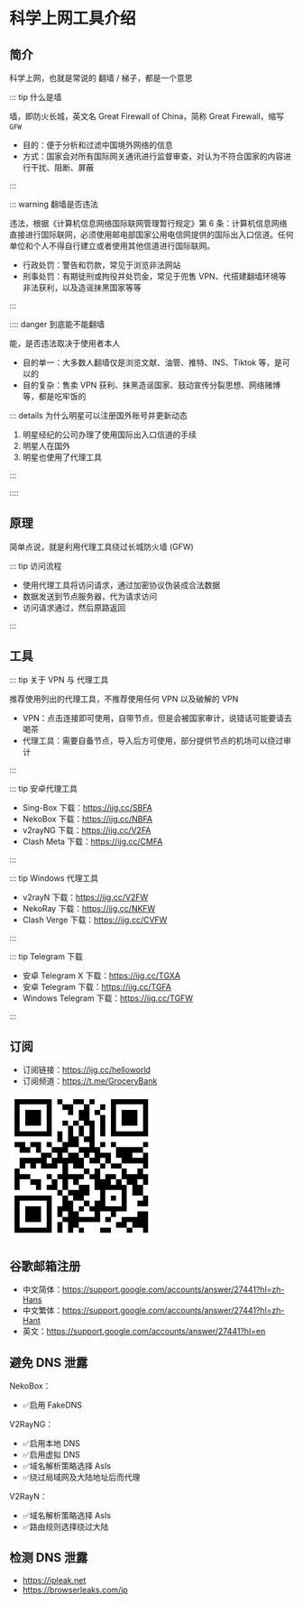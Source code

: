 # 科学上网工具介绍

## 简介

科学上网，也就是常说的 翻墙 / 梯子，都是一个意思

::: tip 什么是墙

墙，即防火长城，英文名 Great Firewall of China，简称 Great Firewall，缩写 `GFW`

- 目的：便于分析和过滤中国境外网络的信息
- 方式：国家会对所有国际网关通讯进行监督审查，对认为不符合国家的内容进行干扰、阻断、屏蔽

:::

::: warning 翻墙是否违法

违法，根据《计算机信息网络国际联网管理暂行规定》第 6 条：计算机信息网络直接进行国际联网，必须使用邮电部国家公用电信网提供的国际出入口信道。任何单位和个人不得自行建立或者使用其他信道进行国际联网。

- 行政处罚：警告和罚款，常见于浏览非法网站
- 刑事处罚：有期徒刑或拘役并处罚金，常见于兜售 VPN、代搭建翻墙环境等非法获利，以及造谣抹黑国家等等

:::

:::: danger 到底能不能翻墙

能，是否违法取决于使用者本人

- 目的单一：大多数人翻墙仅是浏览文献、油管、推特、INS、Tiktok 等，是可以的
- 目的复杂：售卖 VPN 获利、抹黑造谣国家、鼓动宣传分裂思想、网络赌博等，都是吃牢饭的

::: details 为什么明星可以注册国外账号并更新动态

1. 明星经纪的公司办理了使用国际出入口信道的手续
2. 明星人在国外
3. 明星也使用了代理工具

:::

::::

## 原理

简单点说，就是利用代理工具绕过长城防火墙 (GFW)

::: tip 访问流程

- 使用代理工具将访问请求，通过加密协议伪装成合法数据
- 数据发送到节点服务器，代为请求访问
- 访问请求通过，然后原路返回

:::

## 工具

::: tip 关于 VPN 与 代理工具

推荐使用列出的代理工具，不推荐使用任何 VPN 以及破解的 VPN

- VPN：点击连接即可使用，自带节点，但是会被国家审计，说错话可能要请去喝茶
- 代理工具：需要自备节点，导入后方可使用，部分提供节点的机场可以绕过审计

:::

::: tip 安卓代理工具

- Sing-Box 下载：<https://ijg.cc/SBFA>
- NekoBox 下载：<https://ijg.cc/NBFA>
- v2rayNG 下载：<https://ijg.cc/V2FA>
- Clash Meta 下载：<https://ijg.cc/CMFA>

:::

::: tip Windows 代理工具

- v2rayN 下载：<https://ijg.cc/V2FW>
- NekoRay 下载：<https://ijg.cc/NKFW>
- Clash Verge 下载：<https://ijg.cc/CVFW>

:::

::: tip Telegram 下载

- 安卓 Telegram X 下载：<https://ijg.cc/TGXA>
- 安卓 Telegram 下载：<https://ijg.cc/TGFA>
- Windows Telegram 下载：<https://ijg.cc/TGFW>

:::

## 订阅

- 订阅链接：<https://ijg.cc/helloworld>
- 订阅频道：<https://t.me/GroceryBank>

![](./assets/000.png)

## 谷歌邮箱注册

- 中文简体：<https://support.google.com/accounts/answer/27441?hl=zh-Hans>
- 中文繁体：<https://support.google.com/accounts/answer/27441?hl=zh-Hant>
- 英文：<https://support.google.com/accounts/answer/27441?hl=en>

## 避免 DNS 泄露

NekoBox：

- ✅启用 FakeDNS

V2RayNG：

- ✅启用本地 DNS
- ✅启用虚拟 DNS
- ✅域名解析策略选择 AsIs
- ✅绕过局域网及大陆地址后而代理

V2RayN：

- ✅域名解析策略选择 AsIs
- ✅路由规则选择绕过大陆

## 检测 DNS 泄露

- <https://ipleak.net>
- <https://browserleaks.com/ip>
